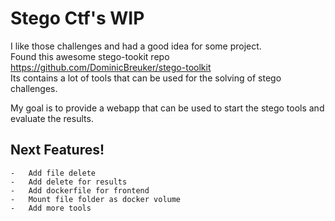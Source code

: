 # Stego Ctf's WIP
I like those challenges and had a good idea for some project.  
Found this awesome stego-tookit repo https://github.com/DominicBreuker/stego-toolkit  
Its contains a lot of tools that can be used for the solving of stego challenges.

My goal is to provide a webapp that can be used to start the stego tools and evaluate the results.

## Next Features!

    -   Add file delete
    -   Add delete for results
    -   Add dockerfile for frontend
    -   Mount file folder as docker volume
    -   Add more tools